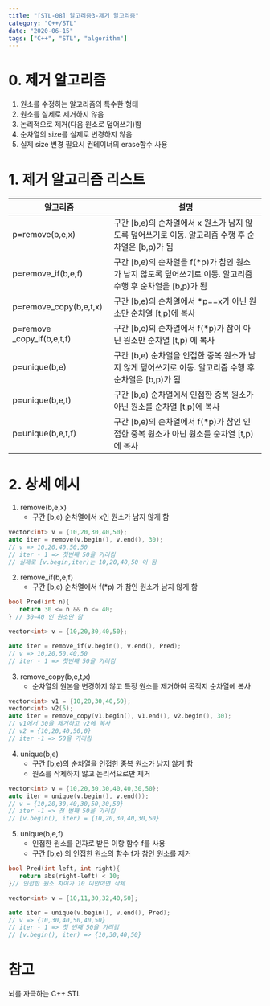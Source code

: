 ```yaml
---
title: "[STL-08] 알고리즘3-제거 알고리즘"
category: "C++/STL"
date: "2020-06-15"
tags: ["C++", "STL", "algorithm"]
---
```


# 0. 제거 알고리즘

1. 원소를 수정하는 알고리즘의 특수한 형태
2. 원소를 실제로 제거하지 않음
3. 논리적으로 제거(다음 원소로 덮어쓰기)함
4. 순차열의 size를 실제로 변경하지 않음
5. 실제 size 변경 필요시 컨테이너의 erase함수 사용

# 1. 제거 알고리즘 리스트

| 알고리즘                    | 설명                                                                                                         |
| --------------------------- | ------------------------------------------------------------------------------------------------------------ |
| p=remove(b,e,x)             | 구간 [b,e)의 순차열에서 x 원소가 남지 않도록 덮어쓰기로 이동. 알고리즘 수행 후 순차열은 [b,p)가 됨           |
| p=remove_if(b,e,f)          | 구간 [b,e)의 순차열을 f(\*p)가 참인 원소가 남지 않도록 덮어쓰기로 이동. 알고리즘 수행 후 순차열을 [b,p)가 됨 |
| p=remove_copy(b,e,t,x)      | 구간 [b,e)의 순차열에서 \*p==x가 아닌 원소만 순차열 [t,p)에 복사                                             |
| p=remove \_copy_if(b,e,t,f) | 구간 [b,e)의 순차열에서 f(\*p)가 참이 아닌 원소만 순차열 [t,p) 에 복사                                       |
| p=unique(b,e)               | 구간 [b,e) 순차열을 인접한 중복 원소가 남지 않게 덮어쓰기로 이동. 알고리즘 수행 후 순차열은 [b,p)가 됨       |
| p=unique(b,e,t)             | 구간 [b,e) 순차열에서 인접한 중복 원소가 아닌 원소를 순차열 [t,p)에 복사                                     |
| p=unique(b,e,t,f)           | 구간 [b,e)의 순차열에서 f(\*p)가 참인 인접한 중복 원소가 아닌 원소를 순차열 [t,p)에 복사                     |

# 2. 상세 예시

1. remove(b,e,x)
   - 구간 [b,e) 순차열에서 x인 원소가 남지 않게 함

```cpp
vector<int> v = {10,20,30,40,50};
auto iter = remove(v.begin(), v.end(), 30);
// v => 10,20,40,50,50
// iter - 1 => 첫번째 50을 가리킴
// 실제로 [v.begin,iter)는 10,20,40,50 이 됨
```

2. remove_if(b,e,f)
   - 구간 [b,e) 순차열에서 f(\*p) 가 참인 원소가 남지 않게 함

```cpp
bool Pred(int n){
   return 30 <= n && n <= 40;
} // 30~40 인 원소만 참

vector<int> v = {10,20,30,40,50};

auto iter = remove_if(v.begin(), v.end(), Pred);
// v => 10,20,50,40,50
// iter - 1 => 첫번째 50을 가리킴
```

3. remove_copy(b,e,t,x)
   - 순차열의 원본을 변경하지 않고 특정 원소를 제거하여 목적지 순차열에 복사

```cpp
vector<int> v1 = {10,20,30,40,50};
vector<int> v2(5);
auto iter = remove_copy(v1.begin(), v1.end(), v2.begin(), 30);
// v1에서 30을 제거하고 v2에 복사
// v2 = {10,20,40,50,0}
// iter -1 => 50을 가리킴
```

4. unique(b,e)
   - 구간 [b,e)의 순차열을 인접한 중복 원소가 남지 않게 함
   - 원소를 삭제하지 않고 논리적으로만 제거

```cpp
vector<int> v = {10,20,30,30,40,40,30,50};
auto iter = unique(v.begin(), v.end());
// v = {10,20,30,40,30,50,30,50}
// iter -1 => 첫 번째 50을 가리킴
// [v.begin(), iter) = {10,20,30,40,30,50}
```

5. unique(b,e,f)
   - 인접한 원소를 인자로 받은 이항 함수 f를 사용
   - 구간 [b,e) 의 인접한 원소의 함수 f가 참인 원소를 제거

```cpp
bool Pred(int left, int right){
   return abs(right-left) < 10;
}// 인접한 원소 차이가 10 미만이면 삭제

vector<int> v = {10,11,30,32,40,50};

auto iter = unique(v.begin(), v.end(), Pred);
// v => {10,30,40,50,40,50}
// iter - 1 => 첫 번째 50을 가리킴
// [v.begin(), iter) => {10,30,40,50}
```

# 참고

뇌를 자극하는 C++ STL

